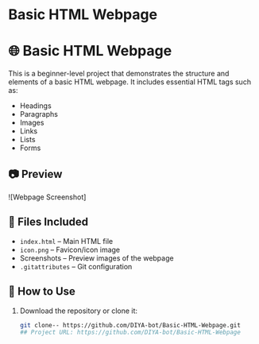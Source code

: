 # Basic HTML Webpage
# 🌐 Basic HTML Webpage

This is a beginner-level project that demonstrates the structure and elements of a basic HTML webpage. It includes essential HTML tags such as:

- Headings
- Paragraphs
- Images
- Links
- Lists
- Forms
## 📷 Preview
![Webpage Screenshot] 
## 📁 Files Included
- `index.html` – Main HTML file
- `icon.png` – Favicon/icon image
- Screenshots – Preview images of the webpage
- `.gitattributes` – Git configuration
## 🚀 How to Use
1. Download the repository or clone it:
   ```bash
   git clone-- https://github.com/DIYA-bot/Basic-HTML-Webpage.git
   ## Project URL: https://github.com/DIYA-bot/Basic-HTML-Webpage

   

